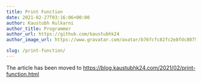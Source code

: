 ```yaml
---
title: Print Function
date: 2021-02-27T03:16:06+00:00
author: Kaustubh Kulkarni
author_title: Programmer
author_url: https://github.com/kaustubhk24
author_image_url: https://www.gravatar.com/avatar/b76fcfc82fc2e8fdc8075636f1735f61?s=200

slug: /print-function/
---
```

The article has been moved to https://blog.kaustubhk24.com/2021/02/print-function.html